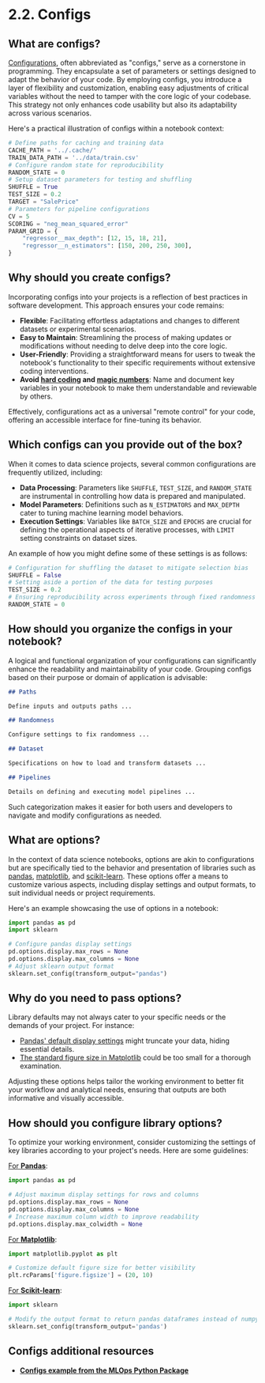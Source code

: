 # 2.2. Configs

## What are configs?

[Configurations](https://en.wikipedia.org/wiki/Computer_configuration), often abbreviated as "configs," serve as a cornerstone in programming. They encapsulate a set of parameters or settings designed to adapt the behavior of your code. By employing configs, you introduce a layer of flexibility and customization, enabling easy adjustments of critical variables without the need to tamper with the core logic of your codebase. This strategy not only enhances code usability but also its adaptability across various scenarios.

Here's a practical illustration of configs within a notebook context:

```python
# Define paths for caching and training data
CACHE_PATH = '../.cache/'
TRAIN_DATA_PATH = '../data/train.csv'
# Configure random state for reproducibility
RANDOM_STATE = 0
# Setup dataset parameters for testing and shuffling
SHUFFLE = True
TEST_SIZE = 0.2
TARGET = "SalePrice"
# Parameters for pipeline configurations
CV = 5
SCORING = "neg_mean_squared_error"
PARAM_GRID = {
    "regressor__max_depth": [12, 15, 18, 21],
    "regressor__n_estimators": [150, 200, 250, 300],
}
```

## Why should you create configs?

Incorporating configs into your projects is a reflection of best practices in software development. This approach ensures your code remains:

- **Flexible**: Facilitating effortless adaptations and changes to different datasets or experimental scenarios.
- **Easy to Maintain**: Streamlining the process of making updates or modifications without needing to delve deep into the core logic.
- **User-Friendly**: Providing a straightforward means for users to tweak the notebook's functionality to their specific requirements without extensive coding interventions.
- **Avoid [hard coding](https://en.wikipedia.org/wiki/Hard_coding) and [magic numbers](https://en.wikipedia.org/wiki/Magic_number_(programming))**: Name and document key variables in your notebook to make them understandable and reviewable by others.

Effectively, configurations act as a universal "remote control" for your code, offering an accessible interface for fine-tuning its behavior.

## Which configs can you provide out of the box?

When it comes to data science projects, several common configurations are frequently utilized, including:

- **Data Processing**: Parameters like `SHUFFLE`, `TEST_SIZE`, and `RANDOM_STATE` are instrumental in controlling how data is prepared and manipulated.
- **Model Parameters**: Definitions such as `N_ESTIMATORS` and `MAX_DEPTH` cater to tuning machine learning model behaviors.
- **Execution Settings**: Variables like `BATCH_SIZE` and `EPOCHS` are crucial for defining the operational aspects of iterative processes, with `LIMIT` setting constraints on dataset sizes.

An example of how you might define some of these settings is as follows:

```python
# Configuration for shuffling the dataset to mitigate selection bias
SHUFFLE = False
# Setting aside a portion of the data for testing purposes
TEST_SIZE = 0.2
# Ensuring reproducibility across experiments through fixed randomness
RANDOM_STATE = 0
```

## How should you organize the configs in your notebook?

A logical and functional organization of your configurations can significantly enhance the readability and maintainability of your code. Grouping configs based on their purpose or domain of application is advisable:

```markdown
## Paths

Define inputs and outputs paths ...

## Randomness

Configure settings to fix randomness ...

## Dataset

Specifications on how to load and transform datasets ...

## Pipelines

Details on defining and executing model pipelines ...
```

Such categorization makes it easier for both users and developers to navigate and modify configurations as needed.

## What are options?

In the context of data science notebooks, options are akin to configurations but are specifically tied to the behavior and presentation of libraries such as [pandas](https://pandas.pydata.org/), [matplotlib](https://matplotlib.org/), and [scikit-learn](https://scikit-learn.org/stable/). These options offer a means to customize various aspects, including display settings and output formats, to suit individual needs or project requirements.

Here's an example showcasing the use of options in a notebook:

```python
import pandas as pd
import sklearn

# Configure pandas display settings
pd.options.display.max_rows = None
pd.options.display.max_columns = None
# Adjust sklearn output format
sklearn.set_config(transform_output="pandas")
```
## Why do you need to pass options?

Library defaults may not always cater to your specific needs or the demands of your project. For instance:

- [Pandas' default display settings](https://pandas.pydata.org/pandas-docs/stable/user_guide/options.html) might truncate your data, hiding essential details.
- [The standard figure size in Matplotlib](https://matplotlib.org/stable/users/explain/customizing.html) could be too small for a thorough examination.

Adjusting these options helps tailor the working environment to better fit your workflow and analytical needs, ensuring that outputs are both informative and visually accessible.

## How should you configure library options?

To optimize your working environment, consider customizing the settings of key libraries according to your project's needs. Here are some guidelines:

[For **Pandas**](https://pandas.pydata.org/pandas-docs/stable/user_guide/options.html):

```python
import pandas as pd

# Adjust maximum display settings for rows and columns
pd.options.display.max_rows = None
pd.options.display.max_columns = None
# Increase maximum column width to improve readability
pd.options.display.max_colwidth = None
```

[For **Matplotlib**](https://matplotlib.org/stable/users/explain/customizing.html):

```python
import matplotlib.pyplot as plt

# Customize default figure size for better visibility
plt.rcParams['figure.figsize'] = (20, 10)
```

[For **Scikit-learn**](https://scikit-learn.org/stable/modules/generated/sklearn.set_config.html):

```python
import sklearn

# Modify the output format to return pandas dataframes instead of numpy arrays
sklearn.set_config(transform_output='pandas')
```

## Configs additional resources

- **[Configs example from the MLOps Python Package](https://github.com/fmind/mlops-python-package/blob/main/notebooks/prototype.ipynb)**

